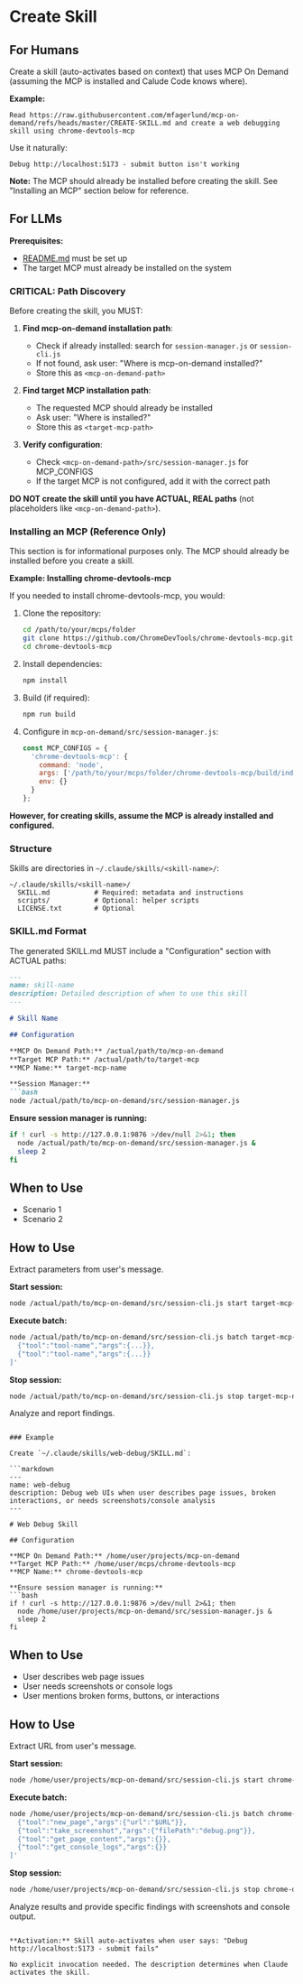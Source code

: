 # Create Skill

## For Humans

Create a skill (auto-activates based on context) that uses MCP On Demand (assuming the MCP is installed and Calude Code knows where).

**Example:**

```
Read https://raw.githubusercontent.com/mfagerlund/mcp-on-demand/refs/heads/master/CREATE-SKILL.md and create a web debugging skill using chrome-devtools-mcp
```

Use it naturally:
```
Debug http://localhost:5173 - submit button isn't working
```

**Note:** The MCP should already be installed before creating the skill. See "Installing an MCP" section below for reference.

## For LLMs

**Prerequisites:**
- [README.md](README.md) must be set up
- The target MCP must already be installed on the system

### CRITICAL: Path Discovery

Before creating the skill, you MUST:

1. **Find mcp-on-demand installation path**:
   - Check if already installed: search for `session-manager.js` or `session-cli.js`
   - If not found, ask user: "Where is mcp-on-demand installed?"
   - Store this as `<mcp-on-demand-path>`

2. **Find target MCP installation path**:
   - The requested MCP should already be installed
   - Ask user: "Where is <mcp-name> installed?"
   - Store this as `<target-mcp-path>`

3. **Verify configuration**:
   - Check `<mcp-on-demand-path>/src/session-manager.js` for MCP_CONFIGS
   - If the target MCP is not configured, add it with the correct path

**DO NOT create the skill until you have ACTUAL, REAL paths** (not placeholders like `<mcp-on-demand-path>`).

### Installing an MCP (Reference Only)

This section is for informational purposes only. The MCP should already be installed before you create a skill.

**Example: Installing chrome-devtools-mcp**

If you needed to install chrome-devtools-mcp, you would:

1. Clone the repository:
   ```bash
   cd /path/to/your/mcps/folder
   git clone https://github.com/ChromeDevTools/chrome-devtools-mcp.git
   cd chrome-devtools-mcp
   ```

2. Install dependencies:
   ```bash
   npm install
   ```

3. Build (if required):
   ```bash
   npm run build
   ```

4. Configure in `mcp-on-demand/src/session-manager.js`:
   ```javascript
   const MCP_CONFIGS = {
     'chrome-devtools-mcp': {
       command: 'node',
       args: ['/path/to/your/mcps/folder/chrome-devtools-mcp/build/index.js'],
       env: {}
     }
   };
   ```

**However, for creating skills, assume the MCP is already installed and configured.**

### Structure

Skills are directories in `~/.claude/skills/<skill-name>/`:

```
~/.claude/skills/<skill-name>/
  SKILL.md           # Required: metadata and instructions
  scripts/           # Optional: helper scripts
  LICENSE.txt        # Optional
```

### SKILL.md Format

The generated SKILL.md MUST include a "Configuration" section with ACTUAL paths:

```markdown
---
name: skill-name
description: Detailed description of when to use this skill
---

# Skill Name

## Configuration

**MCP On Demand Path:** /actual/path/to/mcp-on-demand
**Target MCP Path:** /actual/path/to/target-mcp
**MCP Name:** target-mcp-name

**Session Manager:**
```bash
node /actual/path/to/mcp-on-demand/src/session-manager.js
```

**Ensure session manager is running:**
```bash
if ! curl -s http://127.0.0.1:9876 >/dev/null 2>&1; then
  node /actual/path/to/mcp-on-demand/src/session-manager.js &
  sleep 2
fi
```

## When to Use

- Scenario 1
- Scenario 2

## How to Use

Extract parameters from user's message.

**Start session:**
```bash
node /actual/path/to/mcp-on-demand/src/session-cli.js start target-mcp-name
```

**Execute batch:**
```bash
node /actual/path/to/mcp-on-demand/src/session-cli.js batch target-mcp-name '[
  {"tool":"tool-name","args":{...}},
  {"tool":"tool-name","args":{...}}
]'
```

**Stop session:**
```bash
node /actual/path/to/mcp-on-demand/src/session-cli.js stop target-mcp-name
```

Analyze and report findings.
```

### Example

Create `~/.claude/skills/web-debug/SKILL.md`:

```markdown
---
name: web-debug
description: Debug web UIs when user describes page issues, broken interactions, or needs screenshots/console analysis
---

# Web Debug Skill

## Configuration

**MCP On Demand Path:** /home/user/projects/mcp-on-demand
**Target MCP Path:** /home/user/mcps/chrome-devtools-mcp
**MCP Name:** chrome-devtools-mcp

**Ensure session manager is running:**
```bash
if ! curl -s http://127.0.0.1:9876 >/dev/null 2>&1; then
  node /home/user/projects/mcp-on-demand/src/session-manager.js &
  sleep 2
fi
```

## When to Use

- User describes web page issues
- User needs screenshots or console logs
- User mentions broken forms, buttons, or interactions

## How to Use

Extract URL from user's message.

**Start session:**
```bash
node /home/user/projects/mcp-on-demand/src/session-cli.js start chrome-devtools-mcp
```

**Execute batch:**
```bash
node /home/user/projects/mcp-on-demand/src/session-cli.js batch chrome-devtools-mcp '[
  {"tool":"new_page","args":{"url":"$URL"}},
  {"tool":"take_screenshot","args":{"filePath":"debug.png"}},
  {"tool":"get_page_content","args":{}},
  {"tool":"get_console_logs","args":{}}
]'
```

**Stop session:**
```bash
node /home/user/projects/mcp-on-demand/src/session-cli.js stop chrome-devtools-mcp
```

Analyze results and provide specific findings with screenshots and console output.
```

**Activation:** Skill auto-activates when user says: "Debug http://localhost:5173 - submit fails"

No explicit invocation needed. The description determines when Claude activates the skill.
